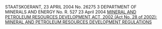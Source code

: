 STAATSKOERANT, 23 APRIL 2004 No. 26275 3
DEPARTMENT OF MINERALS AND ENERGY
No. R. 527 23 April 2004
[MINERAL AND PETROLEUM RESOURCES DEVELOPMENT ACT, 2002 (Act No. 28 of 2002): MINERAL AND PETROLEUM RESOURCES DEVELOPMENT REGULATIONS ](https://www.gov.za/sites/default/files/gcis_document/201409/26275rg7949gon527.pdf)
